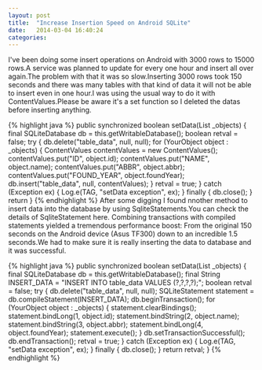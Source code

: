```yaml
---
layout: post
title:  "Increase Insertion Speed on Android SQLite"
date:   2014-03-04 16:40:24
categories:
---
```

I've been doing some insert operations on Android with 3000 rows to 15000 rows.A service was planned to update for every one hour and insert all over again.The problem with that it was so slow.Inserting 3000 rows took 150 seconds and there was many tables with that kind of data it will not be able to insert even in one hour.I was using the usual way to do it with ContentValues.Please be aware it's a set function so I deleted the datas before inserting anything.

{% highlight java %}
public synchronized boolean setData(List<YourObject> _objects) {
        final SQLiteDatabase db = this.getWritableDatabase();
        boolean retval = false;
        try {
            db.delete("table_data", null, null);
            for (YourObject object : _objects) {
                ContentValues contentValues = new ContentValues();
                contentValues.put("ID", object.id);
                contentValues.put("NAME", object.name);
                contentValues.put("ABBR", object.abbr);
                contentValues.put("FOUND_YEAR", object.foundYear);
                db.insert("table_data", null, contentValues);
            }
            retval = true;
        } catch (Exception ex) {
            Log.e(TAG, "setData exception", ex);
        } finally {
            db.close();
        }
        return 
}
{% endhighlight %}
After some digging I found nnother method to insert data into the database by using SqliteStatements.You can check the details of SqliteStatement here. Combining transactions with compiled statements yielded a tremendous performance boost: From the original 150 seconds on the Android device (Asus TF300) down to an incredible 1.5 seconds.We had to make sure it is really inserting the data to database and it was successful.

{% highlight java %}
public synchronized boolean setData(List<YourObject> _objects) {
        final SQLiteDatabase db = this.getWritableDatabase();
        final String INSERT_DATA = "INSERT INTO table_data VALUES (?,?,?,?);";
        boolean retval = false;
        try {
            db.delete("table_data", null, null);
            SQLiteStatement statement = db.compileStatement(INSERT_DATA);
            db.beginTransaction();
            for (YourObject object : _objects) {
                statement.clearBindings();
                statement.bindLong(1, object.id);
                statement.bindString(2, object.name);
                statement.bindString(3, object.abbr);
                statement.bindLong(4, object.foundYear);
                statement.execute();
            }
            db.setTransactionSuccessful();
            db.endTransaction();
            retval = true;
        } catch (Exception ex) {
            Log.e(TAG, "setData exception", ex);
        } finally {
            db.close();
        }
        return retval;
}
{% endhighlight %}
